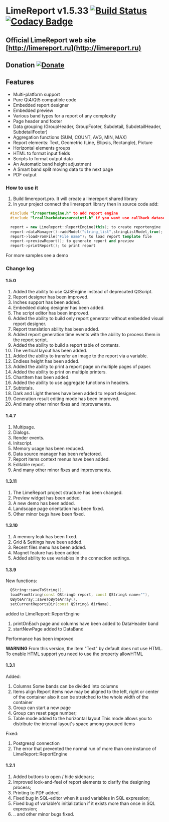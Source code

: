 
# LimeReport v1.5.33 [![Build Status](https://api.travis-ci.org/fralx/LimeReport.svg?branch=master)](https://travis-ci.org/fralx/LimeReport) [![Codacy Badge](https://api.codacy.com/project/badge/Grade/bc31412ea4814f30825b5ed3723e9a70)](https://app.codacy.com/app/fralx/LimeReport?utm_source=github.com&utm_medium=referral&utm_content=fralx/LimeReport&utm_campaign=Badge_Grade_Dashboard)

## Official LimeReport web site [http://limereport.ru](http://limereport.ru)

## Donation [![Donate](https://img.shields.io/badge/Donate-PayPal-green.svg)](https://www.paypal.me/arinalex)

## Features

* Multi-platform support
* Pure Qt4/Qt5 compatible code
* Embedded report designer
* Embedded preview
* Various band types for a report of any complexity
* Page header and footer
* Data grouping (GroupHeader, GroupFooter, Subdetail, SubdetailHeader, SubdetailFooter)
* Aggregation functions (SUM, COUNT, AVG, MIN, MAX)
* Report elements: Text, Geometric (Line, Ellipsis, Rectangle), Picture
* Horizontal elements groups
* HTML to format input fields
* Scripts to format output data
* An Automatic band height adjustment
* A Smart band split moving data to the next page
* PDF output

### How to use it

1. Build limereport.pro. It will create a limereport shared library  
2. In your project connect the limereport library then in source code add:

```cpp
  #include "lrreportengine.h" to add report engine
  #include "lrcallbackdatasourceintf.h" if you want use callback datasources

  report = new LimeReport::ReportEngine(this); to create reportengine
  report->dataManager()->addModel("string_list",stringListModel,true); to add datasource to report engine
  report->loadFromFile("File name"); to load report template file
  report->previewReport(); to generate report and preview
  report->printReport(); to print report

```

For more samples see a demo

### Change log

#### 1.5.0

1. Added the ability to use QJSEngine instead of deprecated QtScript.
2. Report designer has been improved.
3. Inches support has been added.
4. Embedded dialog designer has been added.
5. The script editor has been improved.
6. Added the ability to build only report generator without embedded visual report designer.
7. Report translation ability has been added.
8. Added report generation time events with the ability to process them in the report script.
9. Added the ability to build a report table of contents.
10. The vertical layout has been added.
11. Added the ability to transfer an image to the report via a variable.
12. Endless height has been added.
13. Added the ability to print a report page on multiple pages of paper.
14. Added the ability to print on multiple printers.
15. ChartItem has been added.
16. Added the ability to use aggregate functions in headers.
17. Subtotals.
18. Dark and Light themes have been added to report designer.
19. Generation result editing mode has been improved.
20. And many other minor fixes and improvements.

#### 1.4.7

1. Multipage.
2. Dialogs.
3. Render events.
4. Initscript.
5. Memory usage has been reduced.
6. Data source manager has been refactored.
7. Report items context menus have been added.
8. Editable report.
9. And many other minor fixes and improvements.

#### 1.3.11

1. The LimeReport project structure has been changed.
2. Preview widget has been added.
3. A new demo has been added.
4. Landscape page orientation has been fixed.
5. Other minor bugs have been fixed.

#### 1.3.10

1. A memory leak has been fixed.
2. Grid & Settings have been added.
3. Recent files menu has been added.
4. Magnet feature has been added.
5. Added ability to use variables in the connection settings.

#### 1.3.9

New functions:

```cpp
  QString::saveToString(),
  loadFromString(const QString& report, const QString& name=""),
  QByteArray::saveToByteArray(),
  setCurrentReportsDir(const QString& dirName),
```

added to LimeReport::ReportEngine

1. printOnEach page and columns have been added to DataHeader band
2. startNewPage added to DataBand

Performance has been improved

**WARNING**
From this version, the item "Text" by default does not use HTML.
To enable HTML support you need to use the property allowHTML

#### 1.3.1

Added:

1. Columns
   Some bands can be divided into columns
2. Items align
   Report items now may be aligned to the left, right or center of the container
   also it can be stretched to the whole width of the container
3. Group can start a new page
4. Group can reset page number;
5. Table mode added to the horizontal layout
   This mode allows you to distribute the internal layout's space among grouped items

Fixed:

1. Postgresql connection
2. The error that prevented the normal run of more than one instance of LimeReport::ReportEngine

#### 1.2.1

1. Added buttons to open / hide sidebars;
2. Improved look-and-feel of report elements to clarify the designing process;
3. Printing to PDF added.  
4. Fixed bug in SQL-editor when it used variables in SQL expression;
5. Fixed bug of variable's initialization if it exists more than once in SQL expression;
6. .. and other minor bugs fixed.
